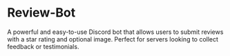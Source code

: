 # Review-Bot
A powerful and easy-to-use Discord bot that allows users to submit reviews with a star rating and optional image. Perfect for servers looking to collect feedback or testimonials.
